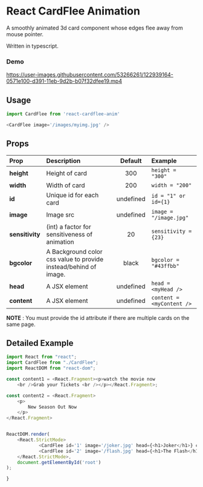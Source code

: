 # React CardFlee Animation

A smoothly animated 3d card component whose edges flee away from mouse pointer.

Written in typescript.

### Demo

<https://user-images.githubusercontent.com/53266261/122939164-0571e100-d391-11eb-9d2b-b07f32dfee19.mp4>

## Usage

```js
import CardFlee from 'react-cardflee-anim'

<CardFlee image='/images/myimg.jpg' />
```

## Props

| Prop | Description | Default | Example |
|:- |:- |:-:|:-|
| __height__ | Height of card | 300 | `height = "300"` |
| __width__ | Width of card | 200 | `width = "200"` |
| __id__ | Unique id for each card | undefined | `id = "1" or id={1}` |
| __image__ | Image src |  undefined | `image = "/image.jpg"` |
| __sensitivity__ | (int) a factor for sensitiveness of animation | 20 | `sensitivity = {23}` |
| __bgcolor__ | A Background color css value to provide instead/behind of image. | black | `bgcolor = "#43ffbb"` |
| __head__ | A JSX element | undefined | `head = <myHead />` |
| __content__ | A JSX element | undefined | `content = <myContent />` |

__NOTE__ : You must provide the id attribute if there are multiple cards on the same page.

## Detailed Example

```js
import React from "react";
import CardFlee from "./CardFlee";
import ReactDOM from "react-dom";

const content1 = <React.Fragment><p>watch the movie now
    <br />Grab your Tickets <br /></p></React.Fragment>;

const content2 = <React.Fragment>
    <p>
        New Season Out Now
    </p>
</React.Fragment>


ReactDOM.render(
    <React.StrictMode>
            <CardFlee id='1' image='/joker.jpg' head={<h1>Joker</h1>} content={content1} sensitivity={23} />
            <CardFlee id='2' image='/flash.jpg' head={<h1>The Flash</h1>} content={content2} />
    </React.StrictMode>,
    document.getElementById('root')
);

}
```
